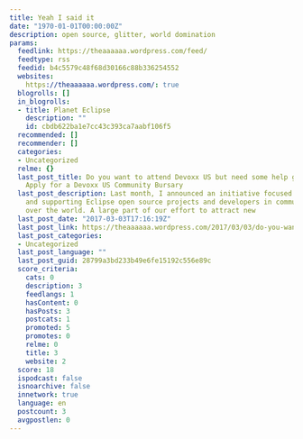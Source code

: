 ```yaml
---
title: Yeah I said it
date: "1970-01-01T00:00:00Z"
description: open source, glitter, world domination
params:
  feedlink: https://theaaaaaa.wordpress.com/feed/
  feedtype: rss
  feedid: b4c5579c48f68d30166c88b336254552
  websites:
    https://theaaaaaa.wordpress.com/: true
  blogrolls: []
  in_blogrolls:
  - title: Planet Eclipse
    description: ""
    id: cbdb622ba1e7cc43c393ca7aabf106f5
  recommended: []
  recommender: []
  categories:
  - Uncategorized
  relme: {}
  last_post_title: Do you want to attend Devoxx US but need some help getting here?
    Apply for a Devoxx US Community Bursary
  last_post_description: Last month, I announced an initiative focused on growing
    and supporting Eclipse open source projects and developers in communities all
    over the world. A large part of our effort to attract new
  last_post_date: "2017-03-03T17:16:19Z"
  last_post_link: https://theaaaaaa.wordpress.com/2017/03/03/do-you-want-to-attend-devoxx-us-but-need-some-help-getting-here-apply-for-a-devoxx-us-community-bursary/
  last_post_categories:
  - Uncategorized
  last_post_language: ""
  last_post_guid: 28799a3bd233b49e6fe15192c556e89c
  score_criteria:
    cats: 0
    description: 3
    feedlangs: 1
    hasContent: 0
    hasPosts: 3
    postcats: 1
    promoted: 5
    promotes: 0
    relme: 0
    title: 3
    website: 2
  score: 18
  ispodcast: false
  isnoarchive: false
  innetwork: true
  language: en
  postcount: 3
  avgpostlen: 0
---
```

